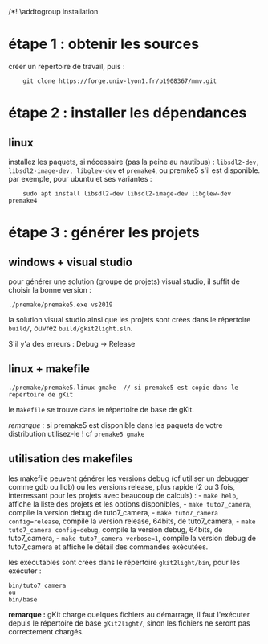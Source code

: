 
/*! \addtogroup installation

# étape 1 : obtenir les sources

créer un répertoire de travail, puis :
```
    git clone https://forge.univ-lyon1.fr/p1908367/mmv.git
```
# étape 2 : installer les dépendances

## linux

installez les paquets, si nécessaire (pas la peine au nautibus) : `libsdl2-dev, libsdl2-image-dev, libglew-dev` et `premake4`, ou premke5 s'il est disponible.
par exemple, pour ubuntu et ses variantes :
```
    sudo apt install libsdl2-dev libsdl2-image-dev libglew-dev premake4
```
# étape 3 : générer les projets

## windows + visual studio 

pour générer une solution (groupe de projets) visual studio, il suffit de choisir la bonne version :

```
./premake/premake5.exe vs2019
```

la solution visual studio ainsi que les projets sont crées dans le répertoire `build/`, ouvrez `build/gkit2light.sln`.

S'il y'a des erreurs : Debug -> Release

## linux + makefile

```
./premake/premake5.linux gmake	// si premake5 est copie dans le repertoire de gKit
```

le `Makefile` se trouve dans le répertoire de base de gKit. 

_remarque :_ si premake5 est disponible dans les paquets de votre distribution utilisez-le ! cf `premake5 gmake`

## utilisation des makefiles

les makefile peuvent générer les versions debug (cf utiliser un debugger comme gdb ou lldb) ou les versions release, plus rapide (2 ou 3 fois, 
interressant pour les projets avec beaucoup de calculs) :
    - `make help`, affiche la liste des projets et les options disponibles,
    - `make tuto7_camera`, compile la version debug de tuto7_camera,
    - `make tuto7_camera config=release`, compile la version release, 64bits, de tuto7_camera,
    - `make tuto7_camera config=debug`, compile la version debug, 64bits, de tuto7_camera,
    - `make tuto7_camera verbose=1`, compile la version debug de tuto7_camera et affiche le détail des commandes exécutées.

les exécutables sont crées dans le répertoire `gkit2light/bin`, pour les exécuter : 

    bin/tuto7_camera
    ou
    bin/base

__remarque :__ gKit charge quelques fichiers au démarrage, il faut l'exécuter depuis le répertoire de base `gKit2light/`, sinon les fichiers ne seront pas correctement
chargés.